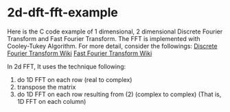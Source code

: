 # 2d-dft-fft-example

Here is the C code example of 1 dimensional, 2 dimensional Discrete Fourier Transform and Fast Fourier Transform.
The FFT is implemented with Cooley-Tukey Algorithm.
For more detail, consider the followings: 
[Discrete Fourier Transform Wiki](https://en.wikipedia.org/wiki/Discrete_Fourier_transform)
[Fast Fourier Transform Wiki](https://en.wikipedia.org/wiki/Fast_Fourier_transform)

In 2d FFT, It uses the technique following:
1. do 1D FFT on each row (real to complex)
2. transpose the matrix
3. do 1D FFT on each row resulting from (2) (complex to complex) (That is, 1D FFT on each column)
